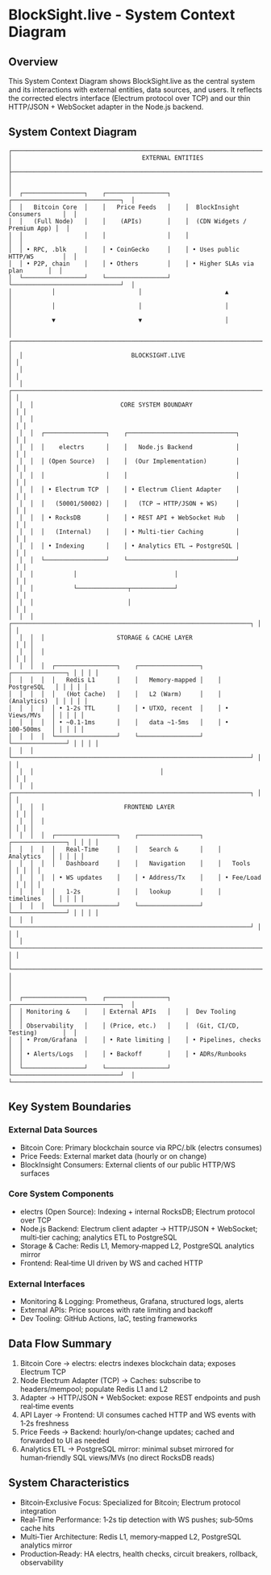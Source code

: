 # BlockSight.live - System Context Diagram

## Overview

This System Context Diagram shows BlockSight.live as the central system and its interactions with external entities, data sources, and users. It reflects the corrected electrs interface (Electrum protocol over TCP) and our thin HTTP/JSON + WebSocket adapter in the Node.js backend.

## System Context Diagram

```
┌─────────────────────────────────────────────────────────────────────────────────┐
│                                    EXTERNAL ENTITIES                            │
├─────────────────────────────────────────────────────────────────────────────────┤
│                                                                                 │
│  ┌─────────────────┐    ┌─────────────────┐    ┌──────────────────────────────┐  │
│  │   Bitcoin Core  │    │   Price Feeds   │    │  BlockInsight Consumers      │  │
│  │   (Full Node)   │    │    (APIs)       │    │  (CDN Widgets / Premium App) │  │
│  │                 │    │                 │    │                              │  │
│  │ • RPC, .blk     │    │ • CoinGecko     │    │ • Uses public HTTP/WS        │  │
│  │ • P2P, chain    │    │ • Others        │    │ • Higher SLAs via plan       │  │
│  └─────────────────┘    └─────────────────┘    └──────────────────────────────┘  │
│           │                       │                       ▲                      │
│           │                       │                       │                      │
│           ▼                       ▼                       │                      │
│  ┌────────────────────────────────────────────────────────────────────────────┐ │
│  │                              BLOCKSIGHT.LIVE                               │ │
│  │                                                                            │ │
│  │  ┌───────────────────────────────────────────────────────────────────────┐ │ │
│  │  │                        CORE SYSTEM BOUNDARY                           │ │ │
│  │  │                                                                       │ │ │
│  │  │  ┌─────────────────┐    ┌──────────────────────────────┐             │ │ │
│  │  │  │    electrs      │    │   Node.js Backend            │             │ │ │
│  │  │  │ (Open Source)   │    │  (Our Implementation)        │             │ │ │
│  │  │  │                 │    │                              │             │ │ │
│  │  │  │ • Electrum TCP  │    │ • Electrum Client Adapter    │             │ │ │
│  │  │  │   (50001/50002) │    │   (TCP → HTTP/JSON + WS)     │             │ │ │
│  │  │  │ • RocksDB       │    │ • REST API + WebSocket Hub   │             │ │ │
│  │  │  │   (Internal)    │    │ • Multi‑tier Caching         │             │ │ │
│  │  │  │ • Indexing      │    │ • Analytics ETL → PostgreSQL │             │ │ │
│  │  │  └─────────────────┘    └──────────────────────────────┘             │ │ │
│  │  │           │                           │                               │ │ │
│  │  │           └──────────────┬────────────┘                               │ │ │
│  │  │                          │                                            │ │ │
│  │  │  ┌──────────────────────────────────────────────────────────────────┐ │ │ │
│  │  │  │                    STORAGE & CACHE LAYER                         │ │ │ │
│  │  │  │                                                                  │ │ │ │
│  │  │  │  ┌─────────────────┐    ┌─────────────────┐    ┌───────────────┐ │ │ │ │
│  │  │  │  │   Redis L1      │    │   Memory‑mapped │    │  PostgreSQL   │ │ │ │ │
│  │  │  │  │   (Hot Cache)   │    │   L2 (Warm)     │    │  (Analytics)  │ │ │ │ │
│  │  │  │  │ • 1‑2s TTL      │    │ • UTXO, recent  │    │ • Views/MVs   │ │ │ │ │
│  │  │  │  │ • ~0.1‑1ms      │    │   data ~1‑5ms   │    │ • 100‑500ms   │ │ │ │ │
│  │  │  │  └─────────────────┘    └─────────────────┘    └───────────────┘ │ │ │ │
│  │  │  └──────────────────────────────────────────────────────────────────┘ │ │ │
│  │  │                                   │                                   │ │ │
│  │  │  ┌──────────────────────────────────────────────────────────────────┐ │ │ │
│  │  │  │                      FRONTEND LAYER                              │ │ │ │
│  │  │  │                                                                  │ │ │ │
│  │  │  │  ┌─────────────────┐    ┌─────────────────┐    ┌───────────────┐ │ │ │ │
│  │  │  │  │   Real‑Time     │    │   Search &      │    │   Analytics   │ │ │ │ │
│  │  │  │  │   Dashboard     │    │   Navigation    │    │   Tools       │ │ │ │ │
│  │  │  │  │ • WS updates    │    │ • Address/Tx    │    │ • Fee/Load    │ │ │ │ │
│  │  │  │  │   1‑2s          │    │   lookup        │    │   timelines   │ │ │ │ │
│  │  │  │  └─────────────────┘    └─────────────────┘    └───────────────┘ │ │ │ │
│  │  │  └──────────────────────────────────────────────────────────────────┘ │ │ │
│  │  └───────────────────────────────────────────────────────────────────────┘ │ │
│  └────────────────────────────────────────────────────────────────────────────┘ │
│                                                                                 │
│  ┌─────────────────┐    ┌─────────────────┐    ┌──────────────────────────────┐  │
│  │ Monitoring &    │    │ External APIs   │    │  Dev Tooling                 │  │
│  │ Observability   │    │ (Price, etc.)   │    │  (Git, CI/CD, Testing)       │  │
│  │ • Prom/Grafana  │    │ • Rate limiting │    │ • Pipelines, checks          │  │
│  │ • Alerts/Logs   │    │ • Backoff       │    │ • ADRs/Runbooks              │  │
│  └─────────────────┘    └─────────────────┘    └──────────────────────────────┘  │
└─────────────────────────────────────────────────────────────────────────────────┘
```

## Key System Boundaries

### External Data Sources
- Bitcoin Core: Primary blockchain source via RPC/.blk (electrs consumes)
- Price Feeds: External market data (hourly or on change)
- BlockInsight Consumers: External clients of our public HTTP/WS surfaces

### Core System Components
- electrs (Open Source): Indexing + internal RocksDB; Electrum protocol over TCP
- Node.js Backend: Electrum client adapter → HTTP/JSON + WebSocket; multi‑tier caching; analytics ETL to PostgreSQL
- Storage & Cache: Redis L1, Memory‑mapped L2, PostgreSQL analytics mirror
- Frontend: Real‑time UI driven by WS and cached HTTP

### External Interfaces
- Monitoring & Logging: Prometheus, Grafana, structured logs, alerts
- External APIs: Price sources with rate limiting and backoff
- Dev Tooling: GitHub Actions, IaC, testing frameworks

## Data Flow Summary

1. Bitcoin Core → electrs: electrs indexes blockchain data; exposes Electrum TCP
2. Node Electrum Adapter (TCP) → Caches: subscribe to headers/mempool; populate Redis L1 and L2
3. Adapter → HTTP/JSON + WebSocket: expose REST endpoints and push real‑time events
4. API Layer → Frontend: UI consumes cached HTTP and WS events with 1‑2s freshness
5. Price Feeds → Backend: hourly/on‑change updates; cached and forwarded to UI as needed
6. Analytics ETL → PostgreSQL mirror: minimal subset mirrored for human‑friendly SQL views/MVs (no direct RocksDB reads)

## System Characteristics

- Bitcoin‑Exclusive Focus: Specialized for Bitcoin; Electrum protocol integration
- Real‑Time Performance: 1‑2s tip detection with WS pushes; sub‑50ms cache hits
- Multi‑Tier Architecture: Redis L1, memory‑mapped L2, PostgreSQL analytics mirror
- Production‑Ready: HA electrs, health checks, circuit breakers, rollback, observability
